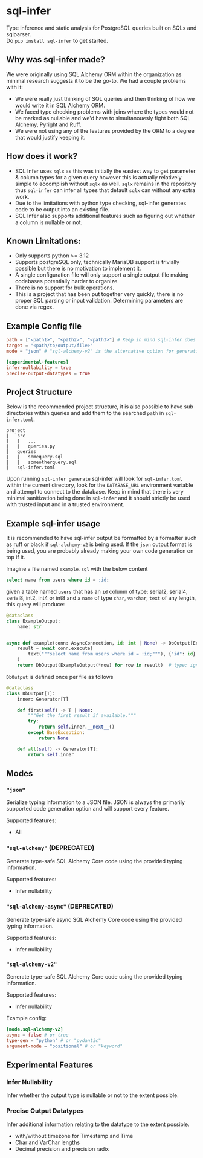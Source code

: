 # sql-infer

Type inference and static analysis for PostgreSQL queries built on SQLx and sqlparser.  
Do `pip install sql-infer` to get started. 

## Why was sql-infer made?
We were originally using SQL Alchemy ORM within the organization as minimal research suggests it to be the go-to. We had a couple problems with it:
- We were really just thinking of SQL queries and then thinking of how we would write it in SQL Alchemy ORM.
- We faced type checking problems with joins where the types would not be marked as nullable and we'd have to simultanouesly fight both SQL Alchemy, Pyright and Ruff.
- We were not using any of the features provided by the ORM to a degree that would justify keeping it.

## How does it work?
- SQL Infer uses `sqlx` as this was initially the easiest way to get parameter & column types for a given query however this is actually relatively simple to accomplish without `sqlx` as well. `sqlx` remains in the repository thus `sql-infer` can infer all types that default `sqlx` can without any extra work.
- Due to the limitations with python type checking, sql-infer generates code to be output into an existing file.
- SQL Infer also supports additional features such as figuring out whether a column is nullable or not.

## Known Limitations:
- Only supports python >= 3.12
- Supports postgreSQL only, technically MariaDB support is trivially possible but there is no motivation to implement it.
- A single configuration file will only support a single output file making codebases potentially harder to organize.
- There is no support for bulk operations.
- This is a project that has been put together very quickly, there is no proper SQL parsing or input validation. Determining parameters are done via regex. 

## Example Config file

```toml
path = ["<path1>", "<path2>", "<path3>"] # Keep in mind sql-infer does not recurse by default
target = "<path/to/output/file>"
mode = "json" # "sql-alchemy-v2" is the alternative option for generating sync & async sqlalchemy code.

[experimental-features]
infer-nullability = true
precise-output-datatypes = true
```

## Project Structure 

Below is the recommended project structure, it is also possible to have sub directories within queries and add them to the searched `path` in `sql-infer.toml`.  
```
project
|   src
|   |   ...
|   |   queries.py
|   queries
|   |   somequery.sql
|   |   someotherquery.sql
|   sql-infer.toml
```

Upon running `sql-infer generate` sql-infer will look for `sql-infer.toml` within the current directory, look for the `DATABASE_URL` environment variable and attempt to connect to the database. Keep in mind that there is very minimal sanitization being done in `sql-infer` and it should strictly be used with trusted input and in a trusted environment.

## Example sql-infer usage
It is recommended to have sql-infer output be formatted by a formatter such as ruff or black if `sql-alchemy-v2` is being used. If the `json` output format is being used, you are probably already making your own code generation on top if it.

Imagine a file named `example.sql` with the below content
```sql
select name from users where id = :id;
```

given a table named `users` that has an `id` column of type: serial2, serial4, serial8, int2, int4 or int8 and a `name` of type `char`, `varchar`, `text` of any length, this query will produce:

```python
@dataclass
class ExampleOutput:
    name: str


async def example(conn: AsyncConnection, id: int | None) -> DbOutput[ExampleOutput]:
    result = await conn.execute(
        text("""select name from users where id = :id;"""), {"id": id}
    )
    return DbOutput(ExampleOutput(*row) for row in result)  # type: ignore
```

`DbOutput` is defined once per file as follows

```python
@dataclass
class DbOutput[T]:
    inner: Generator[T]

    def first(self) -> T | None:
        """Get the first result if available."""
        try:
            return self.inner.__next__()
        except BaseException:
            return None

    def all(self) -> Generator[T]:
        return self.inner
```



## Modes

### `"json"`

Serialize typing information to a JSON file. JSON is always the primarily supported code generation option and will support every feature.

Supported features:

- All

### `"sql-alchemy"` (DEPRECATED)

Generate type-safe SQL Alchemy Core code using the provided typing information.

Supported features:

- Infer nullability

### `"sql-alchemy-async"` (DEPRECATED)

Generate type-safe async SQL Alchemy Core code using the provided typing information.

Supported features:

- Infer nullability

### `"sql-alchemy-v2"`

Generate type-safe SQL Alchemy Core code using the provided typing information.

Supported features:

- Infer nullability

Example config:
```toml
[mode.sql-alchemy-v2]
async = false # or true
type-gen = "python" # or "pydantic"
argument-mode = "positional" # or "keyword"
```

## Experimental Features

### Infer Nullability

Infer whether the output type is nullable or not to the extent possible.

### Precise Output Datatypes

Infer additional information relating to the datatype to the extent possible.

- with/without timezone for Timestamp and Time
- Char and VarChar lengths
- Decimal precision and precision radix